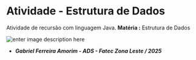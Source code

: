 # Atividade - Estrutura de Dados

Atividade de recursão com linguagem Java.
**Matéria :** Estrutura de Dados

![enter image description here](https://bkpsitecpsnew.blob.core.windows.net/uploadsitecps/sites/137/2024/08/logo-fatec_zona_leste.png)

- ***Gabriel Ferreira Amorim  - ADS - Fatec Zona Leste / 2025***
